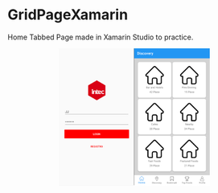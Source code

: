 # GridPageXamarin
 Home Tabbed Page made in Xamarin Studio to practice.

<p align="center">
	<img width="300" height:"700" src="image.png" title="sample"/>
</p>